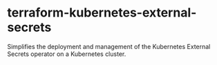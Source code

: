 # terraform-kubernetes-external-secrets
Simplifies the deployment and management of the Kubernetes External Secrets operator on a Kubernetes cluster.
